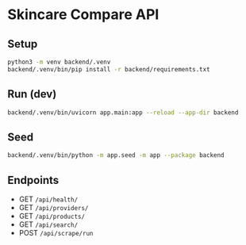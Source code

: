 # Skincare Compare API

## Setup

```bash
python3 -m venv backend/.venv
backend/.venv/bin/pip install -r backend/requirements.txt
```

## Run (dev)

```bash
backend/.venv/bin/uvicorn app.main:app --reload --app-dir backend
```

## Seed

```bash
backend/.venv/bin/python -m app.seed -m app --package backend
```

## Endpoints
- GET `/api/health/`
- GET `/api/providers/`
- GET `/api/products/`
- GET `/api/search/`
- POST `/api/scrape/run` 